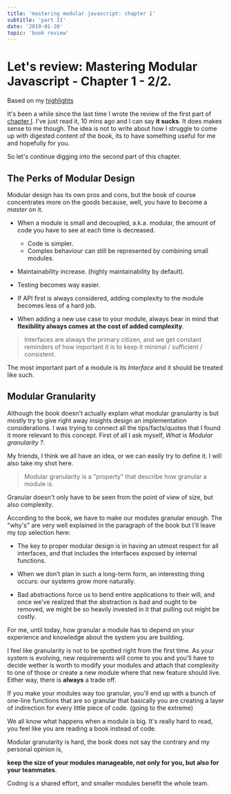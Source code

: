 ```yaml
---
title: 'mastering modular javascript: chapter 1'
subtitle: 'part II'
date: '2019-01-20'
topic: 'book review'
---
```


# Let's review: Mastering Modular Javascript - Chapter 1 - 2/2.

Based on my [highlights](https://github.com/neomaxzero/m-quickreview/blob/master/mastering-modular-js/chapter-01.md)

It's been a while since the last time I wrote the review of the first part of [chapter I](https://github.com/neomaxzero/m-quickreview/blob/master/mastering-modular-js/chapter-01.md). I've just read it, 10 mins ago and I can say **it sucks**. It does makes sense to me though. The idea is not to write about how I struggle to come up with digested content of the book, its to have something useful for me and hopefully for you.

So let's continue digging into the second part of this chapter.

## The Perks of Modular Design

Modular design has its own pros and cons, but the book of course concentrates more on the goods because, well, you have to become a _master_ on it.

- When a module is small and decoupled, a.k.a. modular, the amount of code you have to see at each time is decreased.

  - Code is simpler.
  - Complex behaviour can still be represented by combining small modules.

- Maintainability increase. (highly maintainability by default).
- Testing becomes way easier.
- If API first is always considered, adding complexity to the module becomes less of a hard job.
- When adding a new use case to your module, always bear in mind that **flexibility always comes at the cost of added complexity**.

> Interfaces are always the primary citizen, and we get constant reminders of how important it is to keep it minimal / sufficient / consistent.

The most important part of a module is its _Interface_ and it should be treated like such.

## Modular Granularity

Although the book doesn't actually explain what modular granularity is but mostly try to give right away insights design an implementation considerations. I was trying to connect all the tips/facts/quotes that I found it more relevant to this concept. First of all I ask myself, _What is Modular granularity ?_.

My friends, I think we all have an idea, or we can easily try to define it. I will also take my shot here.

> Modular granularity is a "property" that describe how granular a module is.

Granular doesn't only have to be seen from the point of view of size, but also complexity.

According to the book, we have to make our modules granular enough. The "why's" are very well explained in the paragraph of the book but I'll leave my top selection here:

- The key to proper modular design is in having an utmost respect for all interfaces, and that includes the interfaces exposed by internal functions.

- When we don’t plan in such a long-term form, an interesting thing occurs: our systems grow more naturally.

- Bad abstractions force us to bend entire applications to their will, and once we’ve realized that the abstraction is bad and ought to be removed, we might be so heavily invested in it that pulling out might be costly.

For me, until today, how granular a module has to depend on your experience and knowledge about the system you are building.

I feel like granularity is not to be spotted right from the first time. As your system is evolving, new requirements will come to you and you'll have to decide wether is worth to modify your modules and attach that complexity to one of those or create a new module where that new feature should live. Either way, there is **always** a trade off.

If you make your modules way too granular, you'll end up with a bunch of one-line functions that are so granular that basically you are creating a layer of indirection for every little piece of code. (going to the extreme)

We all know what happens when a module is big. It's really hard to read, you feel like you are reading a book instead of code.

Modular granularity is hard, the book does not say the contrary and my personal opinion is,

**keep the size of your modules manageable, not only for you, but also for your teammates**.

Coding is a shared effort, and smaller modules benefit the whole team.

